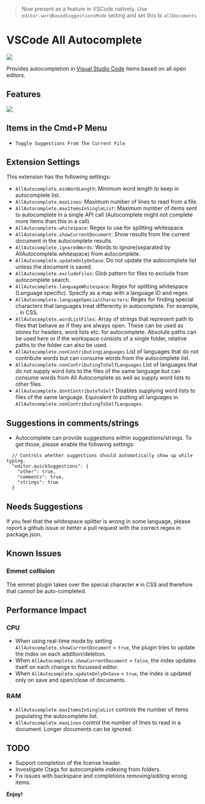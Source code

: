 > Now present as a feature in VSCode natively. Use `editor.wordBasedSuggestionsMode` setting and set this to `allDocuments`

# VSCode All Autocomplete

[![](https://vsmarketplacebadges.dev/version/Atishay-Jain.AlAll-Autocomplete.svg)](https://marketplace.visualstudio.com/items?itemName=Atishay-Jain.All-Autocomplete)

Provides autocompletion in [Visual Studio Code](https://github.com/Microsoft/vscode) items based on all open editors.

## Features

![](https://cdn.rawgit.com/atishay/vscode-allautocomplete/1ea2b07b/images/All-Autocomplete.gif)

## Items in the Cmd+P Menu

* `Toggle Suggestions From The Current File`

## Extension Settings

This extension has the following settings:

* `AllAutocomplete.minWordLength`: Minimum word length to keep in autocomplete list.
* `AllAutocomplete.maxLines`: Maximum number of lines to read from a file.
* `AllAutocomplete.maxItemsInSingleList`: Maximum number of items sent to autocomplete in a single API call (Autocomplete might not complete more items than this in a call).
* `AllAutocomplete.whitespace`: Regex to use for splitting whitespace.
* `AllAutocomplete.showCurrentDocument`: Show results from the current document in the autocomplete results.
* `AllAutocomplete.ignoredWords`: Words to ignore(separated by AllAutocomplete.whitespace) from autocomplete.
* `AllAutocomplete.updateOnlyOnSave`: Do not update the autocomplete list unless the document is saved.
* `AllAutocomplete.excludeFiles`: Glob pattern for files to exclude from autocomplete search.
* `AllAutocomplete.languageWhitespace`: Regex for splitting whitespace (Language specific). Specify as a map with a language ID and regex.
* `AllAutocomplete.languageSpecialCharacters`: Regex for finding special characters that languages treat differently in autocomplete. For example, `.` in CSS.
* `AllAutocomplete.wordListFiles`: Array of strings that represent path to files that behave as if they are always open. These can be used as stores for headers, word lists etc. for autocomplete. Absolute paths can be used here or if the workspace consists of a single folder, relative paths to the folder can also be used.
* `AllAutocomplete.nonContributingLanguages` List of languages that do not contribute words but can consume words from the autocomplete list.
* `AllAutocomplete.nonContributingToSelfLanguages` List of languages that do not supply word lists to the files of the same language but can consume words from All Autocomplete as well as supply word lists to other files.
* `AllAutocomplete.dontContributeToSelf` Disables supplying word lists to files of the same language. Equivalent to putting all languages in `AllAutocomplete.nonContributingToSelfLanguages`.

## Suggestions in comments/strings
* Autocomplete can provide suggestions within suggestions/strings. To get those, please enable the following settings:
```
  // Controls whether suggestions should automatically show up while typing.
  "editor.quickSuggestions": {
    "other": true,
    "comments": true,
    "strings": true
  }
 ```

## Needs Suggestions

If you feel that the whitespace splitter is wrong in some language, please report a github issue or better a pull request with the correct regex in package.json.

## Known Issues

### Emmet collision

The emmet plugin takes over the special character `#` in CSS and therefore that cannot be auto-completed.

## Performance Impact

### CPU

* When using real-time mode by setting `AllAutocomplete.showCurrentDocument` = `true`, the plugin tries to update the index on each addition/deletion.
* When `AllAutocomplete.showCurrentDocument` = `false`, the index updates itself on each change to focussed editor.
* When `AllAutocomplete.updateOnlyOnSave` = `true`, the index is updated only on save and open/close of documents.

### RAM

* `AllAutocomplete.maxItemsInSingleList` controls the number of items populating the autocomplete list.
* `AllAutocomplete.maxLines` control the number of lines to read in a document. Longer documents can be ignored.

## TODO

* Support completion of the license header.
* Investigate Ctags for autocomplete indexing from folders.
* Fix issues with backspace and completions removing/adding wrong items.

**Enjoy!**
